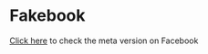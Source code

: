<h1>Fakebook</h1>

<a href="https://uday-2997.github.io/Fakebook/" target=_blank>Click here</a> to check the meta version on Facebook
